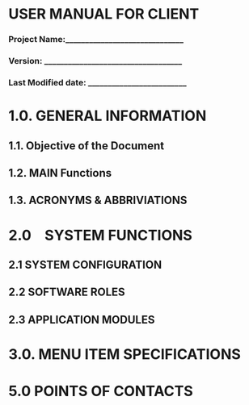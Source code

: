 <!-- TITLE: BatMonitor - User Manual V0.1 -->
<!-- SUBTITLE: A quick summary of BatMonitor - User Manual V0.1 -->

# USER MANUAL FOR CLIENT
### Project Name:______________________________
### Version: ___________________________________
### Last Modified date: _________________________


# 1.0. GENERAL INFORMATION
## 1.1. Objective of the Document


## 1.2.    MAIN Functions
## 1.3. ACRONYMS & ABBRIVIATIONS

# 2.0    SYSTEM FUNCTIONS
## 2.1    SYSTEM CONFIGURATION
## 2.2    SOFTWARE ROLES


## 2.3    APPLICATION MODULES


# 3.0. MENU ITEM SPECIFICATIONS


# 5.0 POINTS OF CONTACTS
